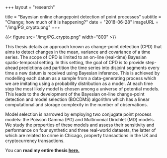 +++
layout = "research"

title = "Bayesian online changepoint detection of point processes"
subtitle = "Change; how much of it is happening?"
date = "2018-06-28"
imageURL = "/img/PG_crypto.png"
+++

{{< figure src="/img/PG_crypto.png" width="800" >}}

This thesis details an approach known as change-point detection (CPD) that aims to detect changes in the mean, variance and covariance of a time series. The scope of CPD is limited to an on-line (real-time) Bayesian spatio-temporal setting. In this setting, the goal of CPD is to provide step-ahead predictions and partition the time series into disjoint segments every time a new datum is received using Bayesian inference. This is achieved by modelling each datum as a sample from a data-generating process which we are imitating using a probability distribution as a model. At each time step the most likely model is chosen among a universe of potential models. This leads to the development of the Bayesian on-line change-point detection and model selection (BOCDMS) algorithm which has a linear computational and storage complexity in the number of observations.

Model selection is narrowed by employing two conjugate point process models: the Poisson Gamma (PG) and Multinomial Dirichlet (MD) models. We study the properties of these models and assess their sensitivity and performance on four synthetic and three real-world datasets, the latter of which are related to crime in Chicago, property transactions in the UK and cryptocurrency transactions.

<!-- If the information age has taught us anything, it is that things change, and they change fast. Some changes are more obvious than others, which begs the question: how can we be sure that something is really changing and it is not just another trick that noise is playing on us?

Well, there is an obvious philosophical take on that question, which however interesting is way beyond my reach. In the world of Statistics and Probability, things are a bit simpler.

I decided to take on the task of answering that question as part of my final year undergraduate thesis, which was supervised by [Dr. Theodoros Damoulas.](https://warwick.ac.uk/fac/sci/statistics/staff/academic-research/damoulas/) My focus was on developing an Bayesian online changepoint detection framework for discrete data generating processes (point processes).
 -->
You can **read my entire thesis [here.](./files/dissertation.pdf)**
